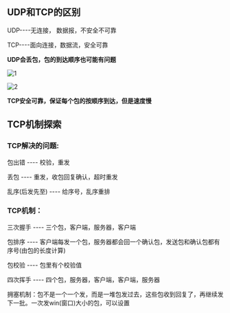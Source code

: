 ## UDP和TCP的区别

UDP----无连接， 数据报，不安全不可靠

TCP----面向连接，数据流，安全可靠



**UDP会丢包，包的到达顺序也可能有问题**

![1](https://alist.hmbb313.top/d/Baidunetdisk/Images/Cracker/40/407Socket/5/1.png)

![2](https://alist.hmbb313.top/d/Baidunetdisk/Images/Cracker/40/407Socket/5/2.png)

**TCP安全可靠，保证每个包的按顺序到达，但是速度慢**

## TCP机制探索

### TCP解决的问题:

包出错	----	校验，重发

丢包		----	重发，收包回复确认，超时重发

乱序(后发先至)	----	给序号，乱序重排

### TCP机制：

三次握手	----	三个包，客户端，服务器，客户端

包排序	----	客户端每发一个包，服务器都会回一个确认包，发送包和确认包都有序号(由包的长度计算)

包校验	----	包里有个校验值

四次挥手	----	四个包，服务器，客户端，客户端，服务器



拥塞机制：包不是一个一个发，而是一堆包发过去，这些包收到回复了，再继续发下一批。一次发win(窗口)大小的包，可以设置

